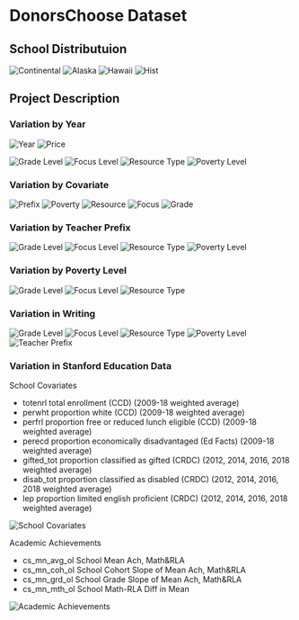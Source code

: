 <!--
*** This document is a thorough visualization of the donorschoose and stanford education data sets
-->




<!-- ABOUT THE PROJECT -->
# DonorsChoose Dataset

## School Distributuion


![Continental](https://github.com/zyuan-mkt/Education-Project/blob/main/figures/continental.png)
![Alaska](https://github.com/zyuan-mkt/Education-Project/blob/main/figures/HI.png)
![Hawaii](https://github.com/zyuan-mkt/Education-Project/blob/main/figures/AK.png)
![Hist](https://github.com/zyuan-mkt/Education-Project/blob/main/figures/school_distribution.png)



## Project Description
### Variation by Year

![Year](./figures/num_year.png)
![Price](./figures/proj_price.png)

![Grade Level](./figures/grade_level.png)
![Focus Level](./figures/pri_focus.png)
![Resource Type](./figures/res_typ.png)
![Poverty Level](./figures/pov_level.png)


### Variation by Covariate

![Prefix](./figures/gender.png)
![Poverty](./figures/poverty.png)
![Resource](./figures/resource.png)
![Focus](./figures/focus.png)
![Grade](./figures/grade.png)

### Variation by Teacher Prefix
![Grade Level](./figures/pre_grd.png)
![Focus Level](./figures/pre_focus.png)
![Resource Type](./figures/pre_res.png)
![Poverty Level](./figures/pre_pov.png)

### Variation by Poverty Level
![Grade Level](./figures/pov_grd.png)
![Focus Level](./figures/pov_foc.png)
![Resource Type](./figures/pov_res.png)

### Variation in Writing

![Grade Level](./figures/wri_grd.png)
![Focus Level](./figures/wri_foc.png)
![Resource Type](./figures/wri_res.png)
![Poverty Level](./figures/wri_pov.png)
![Teacher Prefix](./figures/wri_pre.png)

### Variation in Stanford Education Data
School Covariates
* totenrl	total enrollment (CCD) (2009-18 weighted average)	
* perwht	proportion white (CCD) (2009-18 weighted average)	
* perfrl	proportion free or reduced lunch eligible (CCD) (2009-18 weighted average)	
* perecd	proportion economically disadvantaged (Ed Facts) (2009-18 weighted average)	
* gifted_tot	proportion classified as gifted (CRDC) (2012, 2014, 2016, 2018 weighted average)	
* disab_tot	proportion classified as disabled (CRDC) (2012, 2014, 2016, 2018 weighted average)	
* lep	proportion limited english proficient (CRDC) (2012, 2014, 2016, 2018 weighted average)	

![School Covariates](./figures/cor_sch.png)

Academic Achievements
* cs_mn_avg_ol	School Mean Ach, Math&RLA
* cs_mn_coh_ol	School Cohort Slope of Mean Ach, Math&RLA
* cs_mn_grd_ol	School Grade Slope of Mean Ach, Math&RLA
* cs_mn_mth_ol	School Math-RLA Diff in Mean 


![Academic Achievements](./figures/cor_ach.png)


